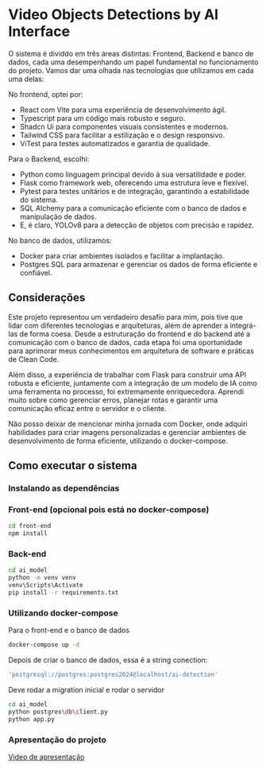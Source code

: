 # Video Objects Detections by AI Interface


O sistema é dividdo em três áreas distintas: Frontend, Backend e banco de dados, cada uma desempenhando um papel fundamental no funcionamento do projeto. Vamos dar uma olhada nas tecnologias que utilizamos em cada uma delas:

No frontend, optei por:

- React com Vite para uma experiência de desenvolvimento ágil.
- Typescript para um código mais robusto e seguro.
- Shadcn Ui para componentes visuais consistentes e modernos.
- Tailwind CSS para facilitar a estilização e o design responsivo.
- ViTest para testes automatizados e garantia de qualidade.

Para o Backend, escolhi:

- Python como linguagem principal devido à sua versatilidade e poder.
- Flask como framework web, oferecendo uma estrutura leve e flexível.
- Pytest para testes unitários e de integração, garantindo a estabilidade do sistema.
- SQL Alchemy para a comunicação eficiente com o banco de dados e manipulação de dados.
- E, é claro, YOLOv8 para a detecção de objetos com precisão e rapidez.

No banco de dados, utilizamos:

- Docker para criar ambientes isolados e facilitar a implantação.
- Postgres SQL para armazenar e gerenciar os dados de forma eficiente e confiável.

## Considerações
Este projeto representou um verdadeiro desafio para mim, pois tive que lidar com diferentes tecnologias e arquiteturas, além de aprender a integrá-las de forma coesa. Desde a estruturação do frontend e do backend até a comunicação com o banco de dados, cada etapa foi uma oportunidade para aprimorar meus conhecimentos em arquitetura de software e práticas de Clean Code.

Além disso, a experiência de trabalhar com Flask para construir uma API robusta e eficiente, juntamente com a integração de um modelo de IA como uma ferramenta no processo, foi extremamente enriquecedora. Aprendi muito sobre como gerenciar erros, planejar rotas e garantir uma comunicação eficaz entre o servidor e o cliente.

Não posso deixar de mencionar minha jornada com Docker, onde adquiri habilidades para criar imagens personalizadas e gerenciar ambientes de desenvolvimento de forma eficiente, utilizando o docker-compose.


## Como executar o sistema

### **Instalando as dependências**

### Front-end (opcional pois está no docker-compose)

```bash
cd front-end
npm install
```

### Back-end

```bash
cd ai_model
python -m venv venv
venv\Scripts\Activate
pip install -r requirements.txt
```

### Utilizando docker-compose

Para o front-end e o banco de dados

```bash
docker-compose up -d
```

Depois de criar o banco de dados, essa é a string conection:

```bash
'postgresql://postgres:postgres2024@localhost/ai-detection'
```

Deve rodar a migration inicial e rodar o servidor

```bash
cd ai_model
python postgres\db\client.py
python app.py
```

### Apresentação do projeto
[Video de apresentação](https://youtu.be/caQDQw47jpM)

